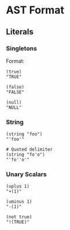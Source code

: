AST Format 
==========

## Literals

### Singletons

Format:

~~~
(true)
"TRUE"

(false)
"FALSE"

(null)
"NULL"
~~~

### String

~~~
(string "foo")
"'foo'"

# Quoted delimiter
(string "fo'o")
"'fo''o'"
~~~

### Unary Scalars

~~~
(uplus 1)
"+(1)"

(uminus 1)
"-(1)"

(not true)
"!(TRUE)"
~~~
